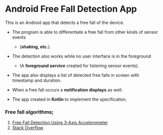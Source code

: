 # Android Free Fall Detection App
This is an Android app that detects a free fall of the device.

- The program is able to differentiate a free fall from other kinds of sensor events 
  - (**shaking, etc.**).
- The detection also works while no user interface is in the foreground
  -  (A **foreground service** created for listening sensor events).

- The app also displays a list of detected free falls in screen with timestamp and duration.
- When a free fall occurs a **notification displays** as well.
- The app created in **Kotlin** to implement the specification.

### Free fall algorithms;
1. [Free Fall Detection Using 3-Axis Accelerometer](https://www.hackster.io/RVLAD/free-fall-detection-using-3-axis-accelerometer-06383e)
2. [Stack Overflow](https://stackoverflow.com/questions/36540058/can-anyone-tell-me-how-i-get-toast-when-mobile-falls-down)

